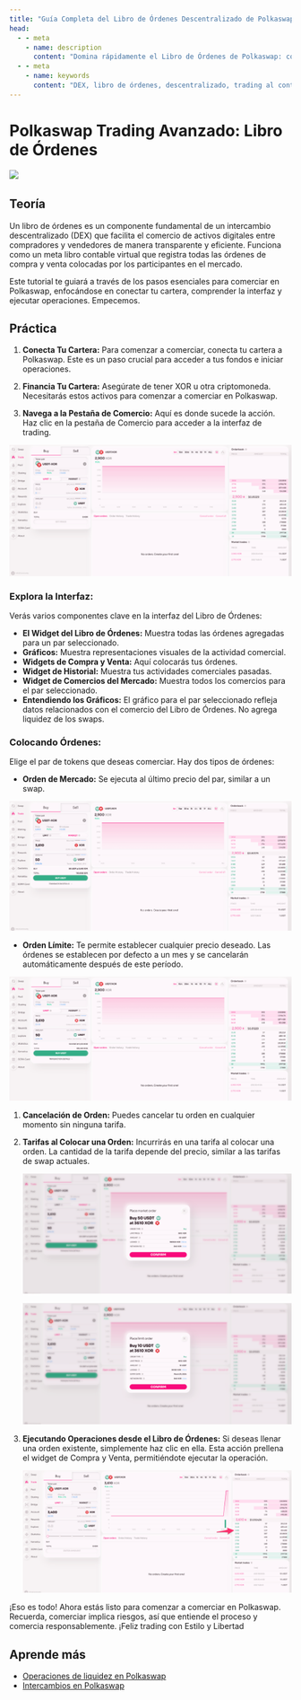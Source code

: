 ```yaml
---
title: "Guía Completa del Libro de Órdenes Descentralizado de Polkaswap | Documentación de SORA"
head:
  - - meta
    - name: description
      content: "Domina rápidamente el Libro de Órdenes de Polkaswap: conecta tu cartera, navega por el DEX y comercia de manera efectiva. Aprende la interfaz del libro de órdenes para el trading descentralizado eficiente."
  - - meta
    - name: keywords
      content: "DEX, libro de órdenes, descentralizado, trading al contado, Polkadot, orden límite"
---
```


# Polkaswap Trading Avanzado: Libro de Órdenes

![](../.gitbook/assets/polkaswap-orderbook-tutorial-hero.png)

## Teoría

Un libro de órdenes es un componente fundamental de un intercambio descentralizado (DEX) que facilita el comercio de activos digitales entre compradores y vendedores de manera transparente y eficiente. Funciona como un meta libro contable virtual que registra todas las órdenes de compra y venta colocadas por los participantes en el mercado.

Este tutorial te guiará a través de los pasos esenciales para comerciar en Polkaswap, enfocándose en conectar tu cartera, comprender la interfaz y ejecutar operaciones. Empecemos.

## Práctica

1. **Conecta Tu Cartera:** Para comenzar a comerciar, conecta tu cartera a Polkaswap. Este es un paso crucial para acceder a tus fondos e iniciar operaciones.

2. **Financia Tu Cartera:** Asegúrate de tener XOR u otra criptomoneda. Necesitarás estos activos para comenzar a comerciar en Polkaswap.

3. **Navega a la Pestaña de Comercio:** Aquí es donde sucede la acción. Haz clic en la pestaña de Comercio para acceder a la interfaz de trading.

![](../.gitbook/assets/polkaswap-orderbook-interface.png)

### Explora la Interfaz:

Verás varios componentes clave en la interfaz del Libro de Órdenes:

- **El Widget del Libro de Órdenes:** Muestra todas las órdenes agregadas para un par seleccionado.
- **Gráficos:** Muestra representaciones visuales de la actividad comercial.
- **Widgets de Compra y Venta:** Aquí colocarás tus órdenes.
- **Widget de Historial:** Muestra tus actividades comerciales pasadas.
- **Widget de Comercios del Mercado:** Muestra todos los comercios para el par seleccionado.
- **Entendiendo los Gráficos:** El gráfico para el par seleccionado refleja datos relacionados con el comercio del Libro de Órdenes. No agrega liquidez de los swaps.

### Colocando Órdenes:

Elige el par de tokens que deseas comerciar. Hay dos tipos de órdenes:

- **Orden de Mercado:** Se ejecuta al último precio del par, similar a un swap.

![](../.gitbook/assets/polkaswap-orderbook-market.png)

- **Orden Límite:** Te permite establecer cualquier precio deseado. Las órdenes se establecen por defecto a un mes y se cancelarán automáticamente después de este período.

![](../.gitbook/assets/polkaswap-orderbook-limit.png)

1. **Cancelación de Orden:** Puedes cancelar tu orden en cualquier momento sin ninguna tarifa.

2. **Tarifas al Colocar una Orden:** Incurrirás en una tarifa al colocar una orden. La cantidad de la tarifa depende del precio, similar a las tarifas de swap actuales.

   ![](../.gitbook/assets/polkaswap-orderbook-market-fees.png)

   ![](../.gitbook/assets/polkaswap-orderbook-limit-fees.png)

3. **Ejecutando Operaciones desde el Libro de Órdenes:** Si deseas llenar una orden existente, simplemente haz clic en ella. Esta acción prellena el widget de Compra y Venta, permitiéndote ejecutar la operación.

   ![](../.gitbook/assets/polkaswap-orderbook-execute-trade.png)

¡Eso es todo! Ahora estás listo para comenzar a comerciar en Polkaswap. Recuerda, comerciar implica riesgos, así que entiende el proceso y comercia responsablemente. ¡Feliz trading con Estilo y Libertad

## Aprende más

- [Operaciones de liquidez en Polkaswap](/provide-liquidity-to-xyk-pools-polkaswap)
- [Intercambios en Polkaswap](/swap-polkaswap)